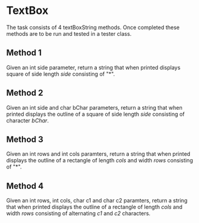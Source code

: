 # TextBox

The task consists of 4 textBoxString methods. Once completed these methods are to be run and tested in a tester class.

## Method 1

Given an int side parameter, return a string that when printed displays square of side length *side* consisting of "*".

## Method 2

Given an int side and char bChar parameters, return a string that when printed displays the outline of a square of side length *side* consisting of character *bChar*.

## Method 3

Given an int rows and int cols paramters, return a string that when printed displays the outline of a rectangle of length *cols* and width *rows* consisting of "*".

## Method 4

Given an int rows, int cols, char c1 and char c2 paramters, return a string that when printed displays the outline of a rectangle of length *cols* and width *rows* consisting of alternating *c1* and *c2* characters.